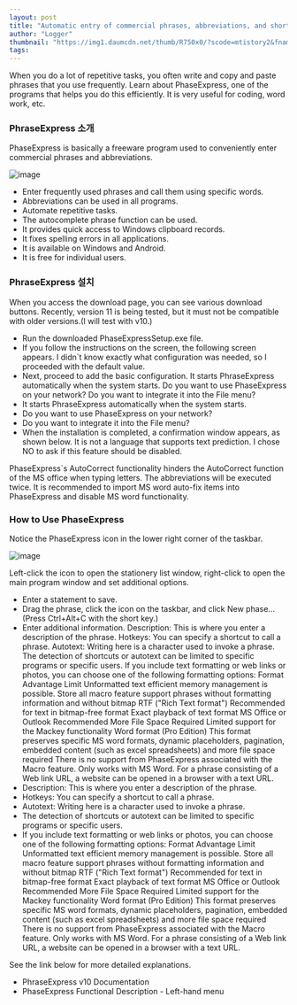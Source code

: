 ```yaml
---
layout: post
title: "Automatic entry of commercial phrases, abbreviations, and shortcuts - PhaseExpress"
author: "Logger"
thumbnail: "https://img1.daumcdn.net/thumb/R750x0/?scode=mtistory2&fname=https%3A%2F%2Ft1.daumcdn.net%2Fcfile%2Ftistory%2F2351C550556075CE06"
tags: 
---
```



When you do a lot of repetitive tasks, you often write and copy and paste phrases that you use frequently. Learn about PhaseExpress, one of the programs that helps you do this efficiently. It is very useful for coding, word work, etc.

### PhraseExpress 소개

PhaseExpress is basically a freeware program used to conveniently enter commercial phrases and abbreviations.

![image](https://t1.daumcdn.net/cfile/tistory/27218F5055607F9304)

- Enter frequently used phrases and call them using specific words.
- Abbreviations can be used in all programs.
- Automate repetitive tasks.
- The autocomplete phrase function can be used.
- It provides quick access to Windows clipboard records.
- It fixes spelling errors in all applications.
- It is available on Windows and Android.
- It is free for individual users.

### PhraseExpress 설치

When you access the download page, you can see various download buttons. Recently, version 11 is being tested, but it must not be compatible with older versions.(I will test with v10.)

- Run the downloaded PhaseExpressSetup.exe file.
- If you follow the instructions on the screen, the following screen appears.
I didn`t know exactly what configuration was needed, so I proceeded with the default value.
- Next, proceed to add the basic configuration.
It starts PhraseExpress automatically when the system starts.
Do you want to use PhaseExpress on your network?
Do you want to integrate it into the File menu?
- It starts PhraseExpress automatically when the system starts.
- Do you want to use PhaseExpress on your network?
- Do you want to integrate it into the File menu?
- When the installation is completed, a confirmation window appears, as shown below.
It is not a language that supports text prediction. I chose NO to ask if this feature should be disabled.

PhaseExpress`s AutoCorrect functionality hinders the AutoCorrect function of the MS office when typing letters. The abbreviations will be executed twice. It is recommended to import MS word auto-fix items into PhaseExpress and disable MS word functionality.

### How to Use PhaseExpress

Notice the PhaseExpress icon in the lower right corner of the taskbar.

![image](https://t1.daumcdn.net/cfile/tistory/2405F4445560BB4008)

Left-click the icon to open the stationery list window, right-click to open the main program window and set additional options.

- Enter a statement to save.
- Drag the phrase, click the icon on the taskbar, and click New phase... (Press Ctrl+Alt+C with the short key.)
- Enter additional information.
Description: This is where you enter a description of the phrase.
Hotkeys: You can specify a shortcut to call a phrase.
Autotext: Writing here is a character used to invoke a phrase.
The detection of shortcuts or autotext can be limited to specific programs or specific users.
If you include text formatting or web links or photos, you can choose one of the following formatting options:
Format Advantage Limit
Unformatted text efficient memory management is possible.
Store all macro feature support phrases without formatting information and without bitmap
RTF ("Rich Text format") Recommended for text in bitmap-free format
Exact playback of text format
MS Office or Outlook Recommended More File Space Required
Limited support for the Mackey functionality
Word format (Pro Edition) This format preserves specific MS word formats, dynamic placeholders, pagination, embedded content (such as excel spreadsheets) and more file space required
There is no support from PhaseExpress associated with the Macro feature.
Only works with MS Word.
For a phrase consisting of a Web link URL, a website can be opened in a browser with a text URL.
- Description: This is where you enter a description of the phrase.
- Hotkeys: You can specify a shortcut to call a phrase.
- Autotext: Writing here is a character used to invoke a phrase.
- The detection of shortcuts or autotext can be limited to specific programs or specific users.
- If you include text formatting or web links or photos, you can choose one of the following formatting options:
Format Advantage Limit
Unformatted text efficient memory management is possible.
Store all macro feature support phrases without formatting information and without bitmap
RTF ("Rich Text format") Recommended for text in bitmap-free format
Exact playback of text format
MS Office or Outlook Recommended More File Space Required
Limited support for the Mackey functionality
Word format (Pro Edition) This format preserves specific MS word formats, dynamic placeholders, pagination, embedded content (such as excel spreadsheets) and more file space required
There is no support from PhaseExpress associated with the Macro feature.
Only works with MS Word.
For a phrase consisting of a Web link URL, a website can be opened in a browser with a text URL.

See the link below for more detailed explanations.

- PhraseExpress v10 Documentation
- PhaseExpress Functional Description - Left-hand menu